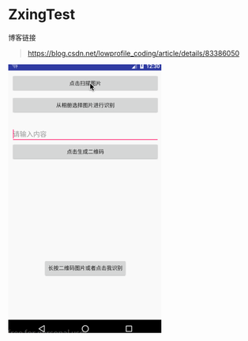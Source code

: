 # ZxingTest

博客链接
> https://blog.csdn.net/lowprofile_coding/article/details/83386050

![image](https://github.com/ansen666/images/blob/master/zxing/zxing.gif?raw=true)


